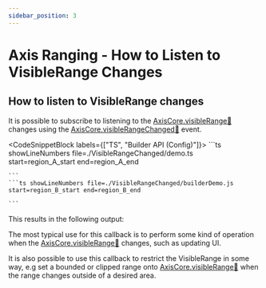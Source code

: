 ```yaml
---
sidebar_position: 3
---
```


# Axis Ranging - How to Listen to VisibleRange Changes

How to listen to VisibleRange changes
-------------------------------------

It is possible to subscribe to listening to the [AxisCore.visibleRange:blue_book:](https://www.scichart.com/documentation/js/current/typedoc/classes/axiscore.html#visiblerange) changes using the [AxisCore.visibleRangeChanged:blue_book:](https://www.scichart.com/documentation/js/current/typedoc/classes/axiscore.html#visiblerangechanged) event.

<CodeSnippetBlock labels={["TS", "Builder API (Config)"]}>
    ```ts showLineNumbers file=./VisibleRangeChanged/demo.ts start=region_A_start end=region_A_end

    ```
    ```ts showLineNumbers file=./VisibleRangeChanged/builderDemo.js start=region_B_start end=region_B_end

    ```

</CodeSnippetBlock>

This results in the following output:

<LiveDocSnippet name="./VisibleRangeChanged/demo" cssPath="./VisibleRangeChanged/demo.css" />

The most typical use for this callback is to perform some kind of operation when the [AxisCore.visibleRange:blue_book:](https://www.scichart.com/documentation/js/current/typedoc/classes/axiscore.html#visiblerange) changes, such as updating UI.

It is also possible to use this callback to restrict the VisibleRange in some way, e.g set a bounded or clipped range onto [AxisCore.visibleRange:blue_book:](https://www.scichart.com/documentation/js/current/typedoc/classes/axiscore.html#visiblerange) when the range changes outside of a desired area.
